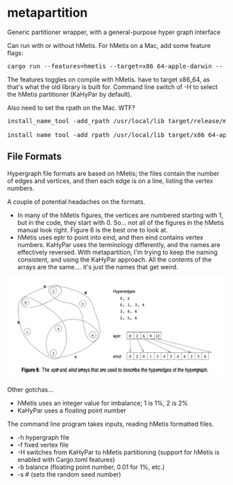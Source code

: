 # metapartition
Generic partitioner wrapper, with a general-purpose hyper graph interface


Can run with or without hMetis.  For hMetis on a Mac, add some feature flags:

<pre>
cargo run --features=hmetis --target=x86_64-apple-darwin -- -h benches/fs-save000.hgr -H
</pre>

The features toggles on compile with hMetis.  have to target x86_64, as that's
what the old library is built for.  Command line switch of -H to select the
hMetis partitioner (KaHyPar by default).

Also need to set the rpath on the Mac.  WTF?

<pre>
install_name_tool -add_rpath /usr/local/lib target/release/metapartition

install_name_tool -add_rpath /usr/local/lib target/x86_64-apple-darwin/release/metapartition
</pre>

## File Formats

Hypergraph file formats are based on hMetis; the files
contain the number of edges and vertices, and then
each edge is on a line, listing the vertex numbers.

A couple of potential headaches on the formats.

* In many of the hMetis figures, the vertices are numbered starting with 1, but in the code, they start with 0.  So... not  all of the figures in the hMetis manual look right.  Figure 6 is the best one to look at.
* hMetis uses eptr to point into eind, and then eind contains vertex numbers.  KaHyPar uses the terminology differently, and the names are effectively reversed.  With metapartition, I'm trying to keep the naming consistent, and using the KaHyPar approach.  All the contents of the arrays are the same....  it's just the names that get weird.

![hypergraph](doc/hypergraph.png)

Other gotchas...

* hMetis uses an integer value for imbalance; 1 is 1%, 2 is 2%
* KaHyPar uses a floating point number

The command line program takes inputs, reading hMetis formatted files.

* -h hypergraph file
* -f fixed vertex file
* -H switches from KaHyPar to hMetis partitioning (support for hMetis is enabled with Cargo.toml features)
* -b balance (floating point number, 0.01 for 1%, etc.)
* -s # (sets the random seed number)

